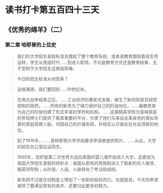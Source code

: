 # 读书打卡第五百四十三天
## 《优秀的绵羊》（二）
### 第二章 哈耶普的上位史
> 我们的大学招生录取标准支撑起了整个教育系统，或者说教育围绕着招生而运转，学生从孩提时代……到进入职场，不论是教育方式还是教育结果，无不受制于大学招生这根指挥棒。

> 今日的招生标准从何而来？

> 追根溯源，我们要回到……19世纪末。

> 在南北战争结束之后，……工业经济的爆发式发展，催生了新的财富及财团控制的政府。……所有的新贵为了竭力保护自己的阶级地位，……盎撒贵族为自己的阶层创建了形式丰富的学府和机构。……这类精英学校为富裕家庭的年轻绅士们提供了极其重要的平台，方便了他们与来自全美各地的类似背景的家庭搭建人脉，巩固自己的价值系统，并相互认可彼此在社会顶层的地位。

> 到了1916年，……普林斯顿大学开始要求申请者提供照片。……从此，大学的招生办公室应运而生。

> 1965年，恰好是第二次世界大战后美国的婴儿潮开始进入大学，这更成为美国大学招生录取的转折点：美国从原有的贵族制进入了崭新的任人唯贤、精英领导制；从阶层、人品、人脉转向了考试和成绩。

> 新系统不过是在旧制度上增加了一些新的砝码而已。也就是说，今天的申请者除了要满足原有的条件，还要付出更多的努力。

> 